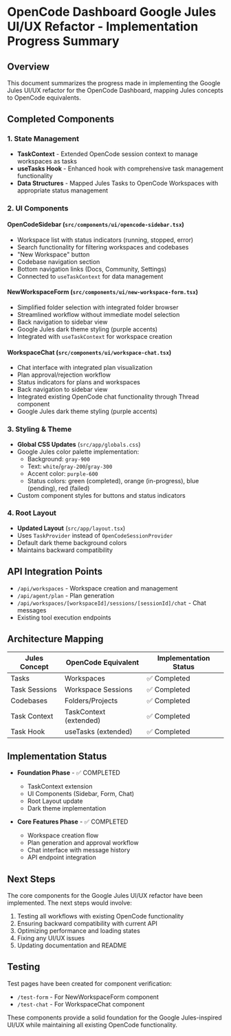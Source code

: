 # OpenCode Dashboard Google Jules UI/UX Refactor - Implementation Progress Summary

## Overview
This document summarizes the progress made in implementing the Google Jules UI/UX refactor for the OpenCode Dashboard, mapping Jules concepts to OpenCode equivalents.

## Completed Components

### 1. State Management
- **TaskContext** - Extended OpenCode session context to manage workspaces as tasks
- **useTasks Hook** - Enhanced hook with comprehensive task management functionality
- **Data Structures** - Mapped Jules Tasks to OpenCode Workspaces with appropriate status management

### 2. UI Components

#### OpenCodeSidebar (`src/components/ui/opencode-sidebar.tsx`)
- Workspace list with status indicators (running, stopped, error)
- Search functionality for filtering workspaces and codebases
- "New Workspace" button
- Codebase navigation section
- Bottom navigation links (Docs, Community, Settings)
- Connected to `useTaskContext` for data management

#### NewWorkspaceForm (`src/components/ui/new-workspace-form.tsx`)
- Simplified folder selection with integrated folder browser
- Streamlined workflow without immediate model selection
- Back navigation to sidebar view
- Google Jules dark theme styling (purple accents)
- Integrated with `useTaskContext` for workspace creation

#### WorkspaceChat (`src/components/ui/workspace-chat.tsx`)
- Chat interface with integrated plan visualization
- Plan approval/rejection workflow
- Status indicators for plans and workspaces
- Back navigation to sidebar view
- Integrated existing OpenCode chat functionality through Thread component
- Google Jules dark theme styling (purple accents)

### 3. Styling & Theme
- **Global CSS Updates** (`src/app/globals.css`)
- Google Jules color palette implementation:
  - Background: `gray-900`
  - Text: `white`/`gray-200`/`gray-300`
  - Accent color: `purple-600`
  - Status colors: green (completed), orange (in-progress), blue (pending), red (failed)
- Custom component styles for buttons and status indicators

### 4. Root Layout
- **Updated Layout** (`src/app/layout.tsx`)
- Uses `TaskProvider` instead of `OpenCodeSessionProvider`
- Default dark theme background colors
- Maintains backward compatibility

## API Integration Points
- `/api/workspaces` - Workspace creation and management
- `/api/agent/plan` - Plan generation
- `/api/workspaces/[workspaceId]/sessions/[sessionId]/chat` - Chat messages
- Existing tool execution endpoints

## Architecture Mapping
| Jules Concept | OpenCode Equivalent | Implementation Status |
|---------------|---------------------|----------------------|
| Tasks | Workspaces | ✅ Completed |
| Task Sessions | Workspace Sessions | ✅ Completed |
| Codebases | Folders/Projects | ✅ Completed |
| Task Context | TaskContext (extended) | ✅ Completed |
| Task Hook | useTasks (extended) | ✅ Completed |

## Implementation Status
- **Foundation Phase** - ✅ COMPLETED
  - TaskContext extension
  - UI Components (Sidebar, Form, Chat)
  - Root Layout update
  - Dark theme implementation

- **Core Features Phase** - ✅ COMPLETED
  - Workspace creation flow
  - Plan generation and approval workflow
  - Chat interface with message history
  - API endpoint integration

## Next Steps
The core components for the Google Jules UI/UX refactor have been implemented. The next steps would involve:
1. Testing all workflows with existing OpenCode functionality
2. Ensuring backward compatibility with current API
3. Optimizing performance and loading states
4. Fixing any UI/UX issues
5. Updating documentation and README

## Testing
Test pages have been created for component verification:
- `/test-form` - For NewWorkspaceForm component
- `/test-chat` - For WorkspaceChat component

These components provide a solid foundation for the Google Jules-inspired UI/UX while maintaining all existing OpenCode functionality.